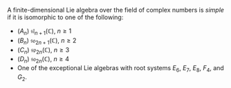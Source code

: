 A finite-dimensional Lie algebra over the field of complex numbers is *simple* if it is isomorphic to one of the following:

- ($A_n$) $\mathfrak{sl}_{n+1}(\mathbb{C})$, $n \geq 1$
- ($B_n$) $\mathfrak{so}_{2n+1}(\mathbb{C})$, $n \geq 2$
- ($C_n$) $\mathfrak{sp}_{2n}(\mathbb{C})$, $n \geq 3$
- ($D_n$) $\mathfrak{so}_{2n}(\mathbb{C})$, $n \geq 4$
- One of the exceptional Lie algebras with root systems $E_6$, $E_7$, $E_8$, $F_4$, and $G_2$.
